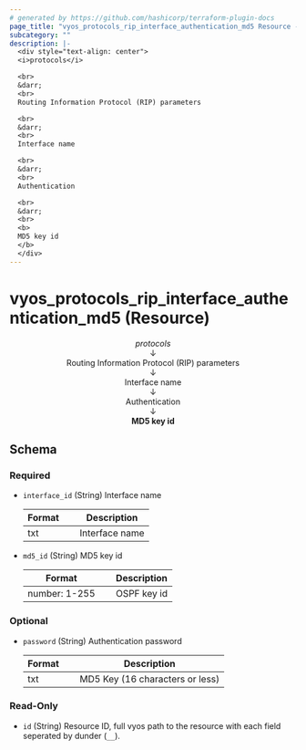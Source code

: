 ```yaml
---
# generated by https://github.com/hashicorp/terraform-plugin-docs
page_title: "vyos_protocols_rip_interface_authentication_md5 Resource - vyos"
subcategory: ""
description: |-
  <div style="text-align: center">
  <i>protocols</i>

  <br>
  &darr;
  <br>
  Routing Information Protocol (RIP) parameters

  <br>
  &darr;
  <br>
  Interface name

  <br>
  &darr;
  <br>
  Authentication

  <br>
  &darr;
  <br>
  <b>
  MD5 key id
  </b>
  </div>
---
```


# vyos_protocols_rip_interface_authentication_md5 (Resource)

<div style="text-align: center">
<i>protocols</i>

<br>
&darr;
<br>
Routing Information Protocol (RIP) parameters

<br>
&darr;
<br>
Interface name

<br>
&darr;
<br>
Authentication

<br>
&darr;
<br>
<b>
MD5 key id
</b>
</div>



<!-- schema generated by tfplugindocs -->
## Schema

### Required

- `interface_id` (String) Interface name

    |  Format &emsp; | Description  |
    |----------|---------------|
    |  txt  &emsp; |  Interface name  |
- `md5_id` (String) MD5 key id

    |  Format &emsp; | Description  |
    |----------|---------------|
    |  number: 1-255  &emsp; |  OSPF key id  |

### Optional

- `password` (String) Authentication password

    |  Format &emsp; | Description  |
    |----------|---------------|
    |  txt  &emsp; |  MD5 Key (16 characters or less)  |

### Read-Only

- `id` (String) Resource ID, full vyos path to the resource with each field seperated by dunder (`__`).
